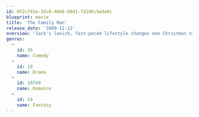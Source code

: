 ```yaml
---
id: 0f2cf43a-3dc0-46b6-b8d1-fd196c9ade8c
blueprint: movie
title: 'The Family Man'
release_date: '2000-12-12'
overview: "Jack's lavish, fast-paced lifestyle changes one Christmas night when he stumbles into a grocery store holdup and disarms the gunman. The next morning he wakes up in bed lying next to Kate, his college sweetheart he left in order to pursue his career, and to the horrifying discovery that his former life no longer exists. As he stumbles through this alternate suburban universe, Jack finds himself at a crossroad where he must choose between his high-power career and the woman he loves."
genres:
  -
    id: 35
    name: Comedy
  -
    id: 18
    name: Drama
  -
    id: 10749
    name: Romance
  -
    id: 14
    name: Fantasy
---
```

